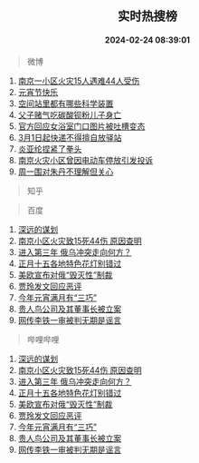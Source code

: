 <div align="center"><h2>实时热搜榜</h2><h4>2024-02-24 08:39:01</h4></div>

> 微博  

1. [南京一小区火灾15人遇难44人受伤](https://s.weibo.com/weibo?q=%23%E5%8D%97%E4%BA%AC%E4%B8%80%E5%B0%8F%E5%8C%BA%E7%81%AB%E7%81%BE15%E4%BA%BA%E9%81%87%E9%9A%BE44%E4%BA%BA%E5%8F%97%E4%BC%A4%23&t=31&band_rank=1&Refer=top)<br />
2. [元宵节快乐](https://s.weibo.com/weibo?q=%23%E5%85%83%E5%AE%B5%E8%8A%82%E5%BF%AB%E4%B9%90%23&t=31&band_rank=2&Refer=top)<br />
3. [空间站里都有哪些科学装置](https://s.weibo.com/weibo?q=%23%E7%A9%BA%E9%97%B4%E7%AB%99%E9%87%8C%E9%83%BD%E6%9C%89%E5%93%AA%E4%BA%9B%E7%A7%91%E5%AD%A6%E8%A3%85%E7%BD%AE%23&t=31&band_rank=3&Refer=top)<br />
4. [父子赌气吃碳酸钡粉儿子身亡](https://s.weibo.com/weibo?q=%23%E7%88%B6%E5%AD%90%E8%B5%8C%E6%B0%94%E5%90%83%E7%A2%B3%E9%85%B8%E9%92%A1%E7%B2%89%E5%84%BF%E5%AD%90%E8%BA%AB%E4%BA%A1%23&t=31&band_rank=4&Refer=top)<br />
5. [官方回应女浴室门口图片被吐槽变态](https://s.weibo.com/weibo?q=%23%E5%AE%98%E6%96%B9%E5%9B%9E%E5%BA%94%E5%A5%B3%E6%B5%B4%E5%AE%A4%E9%97%A8%E5%8F%A3%E5%9B%BE%E7%89%87%E8%A2%AB%E5%90%90%E6%A7%BD%E5%8F%98%E6%80%81%23&t=31&band_rank=5&Refer=top)<br />
6. [3月1日起快递不得擅自放驿站](https://s.weibo.com/weibo?q=%233%E6%9C%881%E6%97%A5%E8%B5%B7%E5%BF%AB%E9%80%92%E4%B8%8D%E5%BE%97%E6%93%85%E8%87%AA%E6%94%BE%E9%A9%BF%E7%AB%99%23&t=31&band_rank=6&Refer=top)<br />
7. [炎亚纶捏紧了拳头](https://s.weibo.com/weibo?q=%23%E7%82%8E%E4%BA%9A%E7%BA%B6%E6%8D%8F%E7%B4%A7%E4%BA%86%E6%8B%B3%E5%A4%B4%23&t=31&band_rank=7&Refer=top)<br />
8. [南京火灾小区曾因电动车停放引发投诉](https://s.weibo.com/weibo?q=%23%E5%8D%97%E4%BA%AC%E7%81%AB%E7%81%BE%E5%B0%8F%E5%8C%BA%E6%9B%BE%E5%9B%A0%E7%94%B5%E5%8A%A8%E8%BD%A6%E5%81%9C%E6%94%BE%E5%BC%95%E5%8F%91%E6%8A%95%E8%AF%89%23&t=31&band_rank=8&Refer=top)<br />
9. [周一围对朱丹不理解但关心](https://s.weibo.com/weibo?q=%23%E5%91%A8%E4%B8%80%E5%9B%B4%E5%AF%B9%E6%9C%B1%E4%B8%B9%E4%B8%8D%E7%90%86%E8%A7%A3%E4%BD%86%E5%85%B3%E5%BF%83%23&t=31&band_rank=9&Refer=top)<br />

> 知乎  


> 百度  

1. [深远的谋划](https://www.baidu.com/s?wd=%E6%B7%B1%E8%BF%9C%E7%9A%84%E8%B0%8B%E5%88%92&sa=fyb_news&rsv_dl=fyb_news)<br />
2. [南京小区火灾致15死44伤 原因查明](https://www.baidu.com/s?wd=%E5%8D%97%E4%BA%AC%E5%B0%8F%E5%8C%BA%E7%81%AB%E7%81%BE%E8%87%B415%E6%AD%BB44%E4%BC%A4+%E5%8E%9F%E5%9B%A0%E6%9F%A5%E6%98%8E&sa=fyb_news&rsv_dl=fyb_news)<br />
3. [进入第三年 俄乌冲突走向何方？](https://www.baidu.com/s?wd=%E8%BF%9B%E5%85%A5%E7%AC%AC%E4%B8%89%E5%B9%B4+%E4%BF%84%E4%B9%8C%E5%86%B2%E7%AA%81%E8%B5%B0%E5%90%91%E4%BD%95%E6%96%B9%EF%BC%9F&sa=fyb_news&rsv_dl=fyb_news)<br />
4. [正月十五各地特色花灯别错过](https://www.baidu.com/s?wd=%E6%AD%A3%E6%9C%88%E5%8D%81%E4%BA%94%E5%90%84%E5%9C%B0%E7%89%B9%E8%89%B2%E8%8A%B1%E7%81%AF%E5%88%AB%E9%94%99%E8%BF%87&sa=fyb_news&rsv_dl=fyb_news)<br />
5. [美欧宣布对俄“毁灭性”制裁](https://www.baidu.com/s?wd=%E7%BE%8E%E6%AC%A7%E5%AE%A3%E5%B8%83%E5%AF%B9%E4%BF%84%E2%80%9C%E6%AF%81%E7%81%AD%E6%80%A7%E2%80%9D%E5%88%B6%E8%A3%81&sa=fyb_news&rsv_dl=fyb_news)<br />
6. [贾玲发文回应恶评](https://www.baidu.com/s?wd=%E8%B4%BE%E7%8E%B2%E5%8F%91%E6%96%87%E5%9B%9E%E5%BA%94%E6%81%B6%E8%AF%84&sa=fyb_news&rsv_dl=fyb_news)<br />
7. [今年元宵满月有“三巧”](https://www.baidu.com/s?wd=%E4%BB%8A%E5%B9%B4%E5%85%83%E5%AE%B5%E6%BB%A1%E6%9C%88%E6%9C%89%E2%80%9C%E4%B8%89%E5%B7%A7%E2%80%9D&sa=fyb_news&rsv_dl=fyb_news)<br />
8. [贵人鸟公司及其董事长被立案](https://www.baidu.com/s?wd=%E8%B4%B5%E4%BA%BA%E9%B8%9F%E5%85%AC%E5%8F%B8%E5%8F%8A%E5%85%B6%E8%91%A3%E4%BA%8B%E9%95%BF%E8%A2%AB%E7%AB%8B%E6%A1%88&sa=fyb_news&rsv_dl=fyb_news)<br />
9. [网传李铁一审被判无期是谣言](https://www.baidu.com/s?wd=%E7%BD%91%E4%BC%A0%E6%9D%8E%E9%93%81%E4%B8%80%E5%AE%A1%E8%A2%AB%E5%88%A4%E6%97%A0%E6%9C%9F%E6%98%AF%E8%B0%A3%E8%A8%80&sa=fyb_news&rsv_dl=fyb_news)<br />

> 哔哩哔哩  

1. [深远的谋划](https://www.baidu.com/s?wd=%E6%B7%B1%E8%BF%9C%E7%9A%84%E8%B0%8B%E5%88%92&sa=fyb_news&rsv_dl=fyb_news)<br />
2. [南京小区火灾致15死44伤 原因查明](https://www.baidu.com/s?wd=%E5%8D%97%E4%BA%AC%E5%B0%8F%E5%8C%BA%E7%81%AB%E7%81%BE%E8%87%B415%E6%AD%BB44%E4%BC%A4+%E5%8E%9F%E5%9B%A0%E6%9F%A5%E6%98%8E&sa=fyb_news&rsv_dl=fyb_news)<br />
3. [进入第三年 俄乌冲突走向何方？](https://www.baidu.com/s?wd=%E8%BF%9B%E5%85%A5%E7%AC%AC%E4%B8%89%E5%B9%B4+%E4%BF%84%E4%B9%8C%E5%86%B2%E7%AA%81%E8%B5%B0%E5%90%91%E4%BD%95%E6%96%B9%EF%BC%9F&sa=fyb_news&rsv_dl=fyb_news)<br />
4. [正月十五各地特色花灯别错过](https://www.baidu.com/s?wd=%E6%AD%A3%E6%9C%88%E5%8D%81%E4%BA%94%E5%90%84%E5%9C%B0%E7%89%B9%E8%89%B2%E8%8A%B1%E7%81%AF%E5%88%AB%E9%94%99%E8%BF%87&sa=fyb_news&rsv_dl=fyb_news)<br />
5. [美欧宣布对俄“毁灭性”制裁](https://www.baidu.com/s?wd=%E7%BE%8E%E6%AC%A7%E5%AE%A3%E5%B8%83%E5%AF%B9%E4%BF%84%E2%80%9C%E6%AF%81%E7%81%AD%E6%80%A7%E2%80%9D%E5%88%B6%E8%A3%81&sa=fyb_news&rsv_dl=fyb_news)<br />
6. [贾玲发文回应恶评](https://www.baidu.com/s?wd=%E8%B4%BE%E7%8E%B2%E5%8F%91%E6%96%87%E5%9B%9E%E5%BA%94%E6%81%B6%E8%AF%84&sa=fyb_news&rsv_dl=fyb_news)<br />
7. [今年元宵满月有“三巧”](https://www.baidu.com/s?wd=%E4%BB%8A%E5%B9%B4%E5%85%83%E5%AE%B5%E6%BB%A1%E6%9C%88%E6%9C%89%E2%80%9C%E4%B8%89%E5%B7%A7%E2%80%9D&sa=fyb_news&rsv_dl=fyb_news)<br />
8. [贵人鸟公司及其董事长被立案](https://www.baidu.com/s?wd=%E8%B4%B5%E4%BA%BA%E9%B8%9F%E5%85%AC%E5%8F%B8%E5%8F%8A%E5%85%B6%E8%91%A3%E4%BA%8B%E9%95%BF%E8%A2%AB%E7%AB%8B%E6%A1%88&sa=fyb_news&rsv_dl=fyb_news)<br />
9. [网传李铁一审被判无期是谣言](https://www.baidu.com/s?wd=%E7%BD%91%E4%BC%A0%E6%9D%8E%E9%93%81%E4%B8%80%E5%AE%A1%E8%A2%AB%E5%88%A4%E6%97%A0%E6%9C%9F%E6%98%AF%E8%B0%A3%E8%A8%80&sa=fyb_news&rsv_dl=fyb_news)<br />
